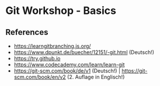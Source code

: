 Git Workshop - Basics
=======================

References
---------
* https://learngitbranching.js.org/
* https://www.dpunkt.de/buecher/12151/-git.html (Deutsch!)
* https://try.github.io
* https://www.codecademy.com/learn/learn-git
* https://git-scm.com/book/de/v1 (Deutsch!) | https://git-scm.com/book/en/v2 (2. Auflage in Englisch!)
